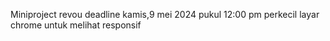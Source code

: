 Miniproject revou deadline kamis,9 mei 2024 pukul 12:00 pm
perkecil layar chrome untuk melihat responsif
